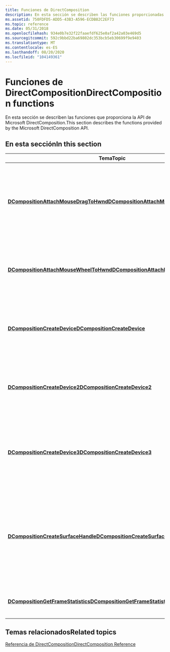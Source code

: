 ```yaml
---
title: Funciones de DirectComposition
description: En esta sección se describen las funciones proporcionadas por Microsoft DirectComposition \ 32; API.
ms.assetid: 750FDFD5-ADD5-43B3-A596-ECDB82C2EF73
ms.topic: reference
ms.date: 05/31/2018
ms.openlocfilehash: 934e0b7e32f22faaefdf625e0af2a42a03e469d5
ms.sourcegitcommit: 592c9bbd22ba69802dc353bcb5eb30699f9e9403
ms.translationtype: MT
ms.contentlocale: es-ES
ms.lasthandoff: 08/20/2020
ms.locfileid: "104149361"
---
```

# <a name="directcomposition-functions"></a><span data-ttu-id="f96d2-103">Funciones de DirectComposition</span><span class="sxs-lookup"><span data-stu-id="f96d2-103">DirectComposition functions</span></span>

<span data-ttu-id="f96d2-104">En esta sección se describen las funciones que proporciona la API de Microsoft DirectComposition.</span><span class="sxs-lookup"><span data-stu-id="f96d2-104">This section describes the functions provided by the Microsoft DirectComposition API.</span></span>

## <a name="in-this-section"></a><span data-ttu-id="f96d2-105">En esta sección</span><span class="sxs-lookup"><span data-stu-id="f96d2-105">In this section</span></span>



| <span data-ttu-id="f96d2-106">Tema</span><span class="sxs-lookup"><span data-stu-id="f96d2-106">Topic</span></span>                                                                                       | <span data-ttu-id="f96d2-107">Descripción</span><span class="sxs-lookup"><span data-stu-id="f96d2-107">Description</span></span>                                                                                                                                          |
|---------------------------------------------------------------------------------------------|------------------------------------------------------------------------------------------------------------------------------------------------------|
| [<span data-ttu-id="f96d2-108">**DCompositionAttachMouseDragToHwnd**</span><span class="sxs-lookup"><span data-stu-id="f96d2-108">**DCompositionAttachMouseDragToHwnd**</span></span>](/windows/desktop/api/dcomp/nf-dcomp-dcompositionattachmousedragtohwnd)<br/>   | <span data-ttu-id="f96d2-109">Crea una interacción/InputSink para enrutar el botón del mouse hacia abajo y los eventos de movimiento y posterior posteriores al HWND especificado.</span><span class="sxs-lookup"><span data-stu-id="f96d2-109">Creates an Interaction/InputSink to route mouse button down and any subsequent move and up events to the given HWND.</span></span><br/>                      |
| [<span data-ttu-id="f96d2-110">**DCompositionAttachMouseWheelToHwnd**</span><span class="sxs-lookup"><span data-stu-id="f96d2-110">**DCompositionAttachMouseWheelToHwnd**</span></span>](/windows/desktop/api/dcomp/nf-dcomp-dcompositionattachmousewheeltohwnd)<br/> | <span data-ttu-id="f96d2-111">Crea una interacción/InputSink para enrutar los mensajes de la rueda del mouse al HWND especificado.</span><span class="sxs-lookup"><span data-stu-id="f96d2-111">Creates an Interaction/InputSink to route mouse wheel messages to the given HWND.</span></span> <br/>                                                        |
| [<span data-ttu-id="f96d2-112">**DCompositionCreateDevice**</span><span class="sxs-lookup"><span data-stu-id="f96d2-112">**DCompositionCreateDevice**</span></span>](/windows/desktop/api/Dcomp/nf-dcomp-dcompositioncreatedevice)<br/>                     | <span data-ttu-id="f96d2-113">Crea un nuevo objeto de dispositivo que se puede usar para crear otros objetos DirectComposition.</span><span class="sxs-lookup"><span data-stu-id="f96d2-113">Creates a new device object that can be used to create other DirectComposition objects.</span></span><br/>                                                   |
| [<span data-ttu-id="f96d2-114">**DCompositionCreateDevice2**</span><span class="sxs-lookup"><span data-stu-id="f96d2-114">**DCompositionCreateDevice2**</span></span>](/windows/desktop/api/Dcomp/nf-dcomp-dcompositioncreatedevice2)<br/>                   | <span data-ttu-id="f96d2-115">Crea un nuevo objeto de dispositivo que se puede usar para crear otros objetos DirectComposition.</span><span class="sxs-lookup"><span data-stu-id="f96d2-115">Creates a new device object that can be used to create other DirectComposition objects.</span></span><br/>                                                   |
| [<span data-ttu-id="f96d2-116">**DCompositionCreateDevice3**</span><span class="sxs-lookup"><span data-stu-id="f96d2-116">**DCompositionCreateDevice3**</span></span>](/windows/desktop/api/dcomp/nf-dcomp-dcompositioncreatedevice3)<br/>                   | <span data-ttu-id="f96d2-117">Crea un nuevo objeto de dispositivo DirectComposition, que se puede usar para crear otros objetos DirectComposition.</span><span class="sxs-lookup"><span data-stu-id="f96d2-117">Creates a new DirectComposition device object, which can be used to create other DirectComposition objects.</span></span><br/>                               |
| [<span data-ttu-id="f96d2-118">**DCompositionCreateSurfaceHandle**</span><span class="sxs-lookup"><span data-stu-id="f96d2-118">**DCompositionCreateSurfaceHandle**</span></span>](/windows/desktop/api/Dcomp/nf-dcomp-dcompositioncreatesurfacehandle)<br/>       | <span data-ttu-id="f96d2-119">Crea un nuevo objeto de superficie de composición que se puede enlazar a una cadena de intercambio de Microsoft DirectX o a un búfer de intercambio y que está asociado a un objeto visual.</span><span class="sxs-lookup"><span data-stu-id="f96d2-119">Creates a new composition surface object that can be bound to a Microsoft DirectX swap chain or swap buffer and associated with a visual.</span></span><br/> |
| <span data-ttu-id="f96d2-120">[**DCompositionGetFrameStatistics**](/previous-versions/windows/desktop/legacy/mt589902(v=vs.85))</span><span class="sxs-lookup"><span data-stu-id="f96d2-120">[**DCompositionGetFrameStatistics**](/previous-versions/windows/desktop/legacy/mt589902(v=vs.85))</span></span><br/>         | <span data-ttu-id="f96d2-121">Recupera información de estadísticas de composición.</span><span class="sxs-lookup"><span data-stu-id="f96d2-121">Retrieves composition statistics information.</span></span><br/>                                                                                             |



 

## <a name="related-topics"></a><span data-ttu-id="f96d2-122">Temas relacionados</span><span class="sxs-lookup"><span data-stu-id="f96d2-122">Related topics</span></span>

<dl> <dt>

[<span data-ttu-id="f96d2-123">Referencia de DirectComposition</span><span class="sxs-lookup"><span data-stu-id="f96d2-123">DirectComposition Reference</span></span>](reference.md)
</dt> </dl>

 

